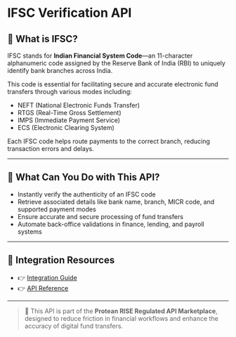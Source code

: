 # IFSC Verification API

## 📘 What is IFSC?

IFSC stands for **Indian Financial System Code**—an 11-character alphanumeric code assigned by the Reserve Bank of India (RBI) to uniquely identify bank branches across India.

This code is essential for facilitating secure and accurate electronic fund transfers through various modes including:

- NEFT (National Electronic Funds Transfer)  
- RTGS (Real-Time Gross Settlement)  
- IMPS (Immediate Payment Service)  
- ECS (Electronic Clearing System)

Each IFSC code helps route payments to the correct branch, reducing transaction errors and delays.

---

## 💼 What Can You Do with This API?

- Instantly verify the authenticity of an IFSC code  
- Retrieve associated details like bank name, branch, MICR code, and supported payment modes  
- Ensure accurate and secure processing of fund transfers  
- Automate back-office validations in finance, lending, and payroll systems

---

## 🔗 Integration Resources

- 👉 [Integration Guide](https://docs.risewithprotean.io/9/integration-guide)  
- 👉 [API Reference](https://docs.risewithprotean.io/9/api-reference)

---

> 📌 This API is part of the **Protean RISE Regulated API Marketplace**, designed to reduce friction in financial workflows and enhance the accuracy of digital fund transfers.
